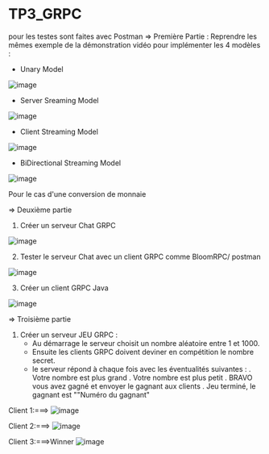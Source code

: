 # TP3_GRPC
pour les testes sont faites avec Postman
=> Première Partie :
Reprendre les mêmes exemple de la démonstration vidéo pour implémenter les 4 modèles :
- Unary Model

![image](https://user-images.githubusercontent.com/99361390/235738142-a6b493ea-3d04-4d3c-ab3c-a8fe8f81a0f6.png)


- Server Sreaming Model

![image](https://user-images.githubusercontent.com/99361390/235739425-f8c33238-e10a-46d6-8405-6c0a111ab2ad.png)


- Client Streaming Model

![image](https://user-images.githubusercontent.com/99361390/235739505-1573b977-d013-4fae-b7d5-7387317dc771.png)


- BiDirectional Streaming Model

![image](https://user-images.githubusercontent.com/99361390/235739547-b19abfb7-504c-4ccf-b120-6eec0bbae969.png)


Pour le cas d'une conversion de monnaie

=> Deuxième partie
 1. Créer un serveur Chat GRPC
 
![image](https://user-images.githubusercontent.com/99361390/235740060-e161c782-f8bf-4640-a9c6-10710998ba65.png)


 
 2. Tester le serveur Chat avec un client GRPC comme BloomRPC/ postman
 
 ![image](https://user-images.githubusercontent.com/99361390/235740213-21067881-4d2d-459e-9c59-42b9563e9643.png)



 3. Créer un client GRPC Java

![image](https://user-images.githubusercontent.com/99361390/235740125-e92e7572-8af5-4550-a20b-d120f1e8634a.png)


=> Troisième partie
 1. Créer un serveur JEU GRPC :
     - Au démarrage le serveur choisit un nombre aléatoire entre 1 et 1000. 
     - Ensuite les clients GRPC doivent deviner en compétition le nombre secret.
     - le serveur répond à chaque fois avec les éventualités suivantes :
        . Votre nombre est plus grand
        . Votre nombre est plus petit
        . BRAVO vous avez gagné et envoyer le gagnant aux clients
        . Jeu terminé, le gagnant est ""Numéro du gagnant"
        
 
Client 1:===>
![image](https://user-images.githubusercontent.com/99361390/235740479-b2b9dbc7-c46a-4ac0-a041-73d4f7601a37.png)

Client 2:===>
![image](https://user-images.githubusercontent.com/99361390/235740531-af5aca3d-de36-457e-94b2-80136d6d7b0e.png)

Client 3:===>Winner
![image](https://user-images.githubusercontent.com/99361390/235740639-7d5f79e7-7f67-4a33-aea6-e4d922513402.png)



